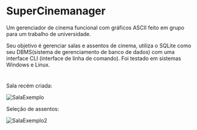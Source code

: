 # SuperCinemanager
Um gerenciador de cinema funcional com gráficos ASCII feito em grupo para um trabalho de universidade.

Seu objetivo é gerenciar salas e assentos de cinema, utiliza o SQLite como seu DBMS(sistema de gerenciamento de banco de dados) com uma interface CLI (interface de linha de comando).
Foi testado em sistemas Windows e Linux.
#
Sala recém criada:

![SalaExemplo](https://github.com/user-attachments/assets/513c1c40-434f-4a7f-9f4d-2db39181f7d6)

Seleção de assentos:

![SalaExemplo2](https://github.com/user-attachments/assets/7bd4c38c-736c-4bcd-8b18-fcc1246f196b)
